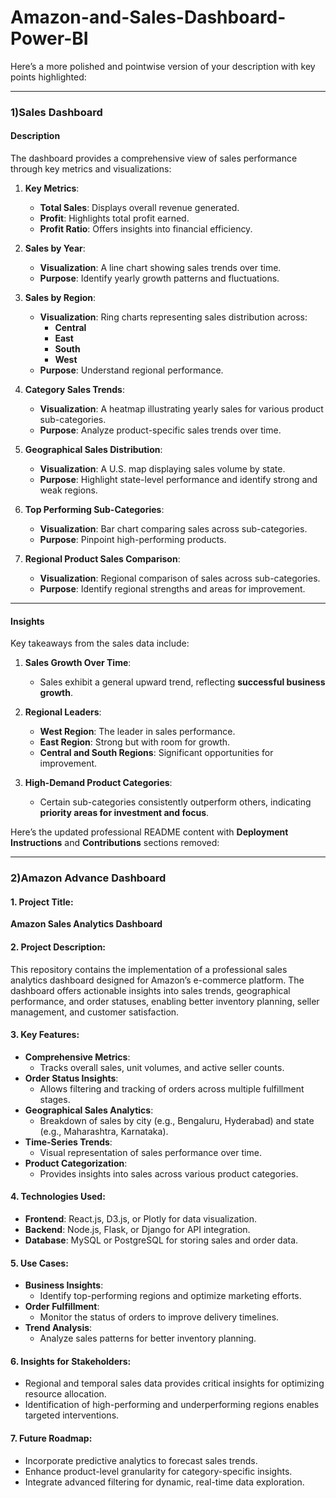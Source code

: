 # Amazon-and-Sales-Dashboard-Power-BI
Here’s a more polished and pointwise version of your description with key points highlighted:

---

### 1)**Sales Dashboard**

#### **Description**
The dashboard provides a comprehensive view of sales performance through key metrics and visualizations:

1. **Key Metrics**:
   - **Total Sales**: Displays overall revenue generated.
   - **Profit**: Highlights total profit earned.
   - **Profit Ratio**: Offers insights into financial efficiency.

2. **Sales by Year**:
   - **Visualization**: A line chart showing sales trends over time.
   - **Purpose**: Identify yearly growth patterns and fluctuations.

3. **Sales by Region**:
   - **Visualization**: Ring charts representing sales distribution across:
     - **Central**
     - **East**
     - **South**
     - **West**
   - **Purpose**: Understand regional performance.

4. **Category Sales Trends**:
   - **Visualization**: A heatmap illustrating yearly sales for various product sub-categories.
   - **Purpose**: Analyze product-specific sales trends over time.

5. **Geographical Sales Distribution**:
   - **Visualization**: A U.S. map displaying sales volume by state.
   - **Purpose**: Highlight state-level performance and identify strong and weak regions.

6. **Top Performing Sub-Categories**:
   - **Visualization**: Bar chart comparing sales across sub-categories.
   - **Purpose**: Pinpoint high-performing products.

7. **Regional Product Sales Comparison**:
   - **Visualization**: Regional comparison of sales across sub-categories.
   - **Purpose**: Identify regional strengths and areas for improvement.

---

#### **Insights**
Key takeaways from the sales data include:

1. **Sales Growth Over Time**:
   - Sales exhibit a general upward trend, reflecting **successful business growth**.

2. **Regional Leaders**:
   - **West Region**: The leader in sales performance.
   - **East Region**: Strong but with room for growth.
   - **Central and South Regions**: Significant opportunities for improvement.

3. **High-Demand Product Categories**:
   - Certain sub-categories consistently outperform others, indicating **priority areas for investment and focus**.
  


Here’s the updated professional README content with **Deployment Instructions** and **Contributions** sections removed:  

---

### 2)**Amazon Advance Dashboard**

#### **1. Project Title**:  
**Amazon Sales Analytics Dashboard**  

#### **2. Project Description**:  
This repository contains the implementation of a professional sales analytics dashboard designed for Amazon’s e-commerce platform. The dashboard offers actionable insights into sales trends, geographical performance, and order statuses, enabling better inventory planning, seller management, and customer satisfaction.  

#### **3. Key Features**:  
   - **Comprehensive Metrics**:  
     - Tracks overall sales, unit volumes, and active seller counts.  
   - **Order Status Insights**:  
     - Allows filtering and tracking of orders across multiple fulfillment stages.  
   - **Geographical Sales Analytics**:  
     - Breakdown of sales by city (e.g., Bengaluru, Hyderabad) and state (e.g., Maharashtra, Karnataka).  
   - **Time-Series Trends**:  
     - Visual representation of sales performance over time.  
   - **Product Categorization**:  
     - Provides insights into sales across various product categories.  

#### **4. Technologies Used**:  
   - **Frontend**: React.js, D3.js, or Plotly for data visualization.  
   - **Backend**: Node.js, Flask, or Django for API integration.  
   - **Database**: MySQL or PostgreSQL for storing sales and order data.  

#### **5. Use Cases**:  
   - **Business Insights**:  
     - Identify top-performing regions and optimize marketing efforts.  
   - **Order Fulfillment**:  
     - Monitor the status of orders to improve delivery timelines.  
   - **Trend Analysis**:  
     - Analyze sales patterns for better inventory planning.  

#### **6. Insights for Stakeholders**:  
   - Regional and temporal sales data provides critical insights for optimizing resource allocation.  
   - Identification of high-performing and underperforming regions enables targeted interventions.  

#### **7. Future Roadmap**:  
   - Incorporate predictive analytics to forecast sales trends.  
   - Enhance product-level granularity for category-specific insights.  
   - Integrate advanced filtering for dynamic, real-time data exploration.  
